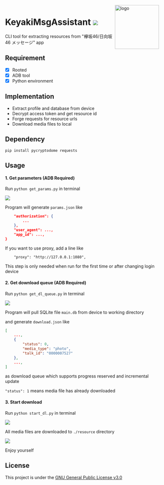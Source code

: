 <img src="https://user-images.githubusercontent.com/26399680/54876133-64a8ba00-4e45-11e9-811e-85ddc22b66be.png" alt="logo" width="144" height="144" align="right" />

# KeyakiMsgAssistant ![](https://img.shields.io/badge/python-3.4+-blue.svg?style=flat-square)

CLI tool for extracting resources from "欅坂46/日向坂46 メッセージ" app

## Requirement

- [x] Rooted
- [x] ADB tool
- [x] Python environment

## Implementation

- Extract profile and database from device
- Decrypt access token and get resource id
- Forge requests for resource urls
- Download media files to local

## Dependency

```
pip install pycryptodome requests
```

## Usage

#### 1. Get parameters (ADB Required)

Run `python get_params.py` in terminal

![](https://user-images.githubusercontent.com/26399680/92327663-d69eae80-f08d-11ea-866d-da3da48e1aec.png)

Program will generate `params.json` like

```json
    "authorization": {
        ...
    },
    "user_agent": ...,
    "app_id": ...,
}
```

If you want to use proxy, add a line like

```
    "proxy": "http://127.0.0.1:1080",
```

This step is only needed when run for the first time or after changing login device

#### 2. Get download queue (ADB Required)

Run `python get_dl_queue.py` in terminal

![](https://user-images.githubusercontent.com/26399680/54876703-3d56ea80-4e4f-11e9-8b60-b43361f4f6cb.png)

Program will pull SQLite file `main.db` from device to working directory

and generate `download.json` like

```json
[
    ...,
    {
        "status": 0,
        "media_type": "photo",
        "talk_id": "0000007527"
    },
    ...,
]
```

as download queue which supports progress reserved and incremental update

`"status": 1` means media file has already downloaded

#### 3. Start download

Run `python start_dl.py` in terminal

![](https://user-images.githubusercontent.com/26399680/54876704-3d56ea80-4e4f-11e9-88f7-5643bd37eb61.png)

All media files are downloaded to `./resource` directory

![](https://user-images.githubusercontent.com/26399680/54876851-d424a680-4e51-11e9-8a36-ab3f935dd172.png)

Enjoy yourself

## License
This project is under the [GNU General Public License v3.0](https://www.gnu.org/licenses/gpl-3.0.en.html)